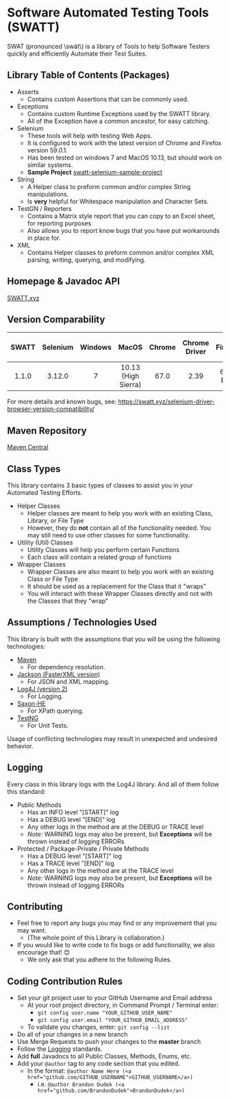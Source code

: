 # Software Automated Testing Tools (SWATT)
SWAT (pronounced \\swät\\) is a library of Tools to help Software Testers quickly and efficiently Automate their Test Suites.

## Library Table of Contents (Packages)
* Asserts
  * Contains custom Assertions that can be commonly used.
* Exceptions
  * Contains custom Runtime Exceptions used by the SWATT library.
  * All of the Exception have a common ancestor, for easy catching. 
* Selenium
  * These tools will help with testing Web Apps.
  * It is configured to work with the latest version of Chrome and Firefox version 59.0.1.
  * Has been tested on windows 7 and MacOS 10.13, but should work on similar systems.
  * **Sample Project** [swatt-selenium-sample-project](https://github.com/BrandonDudek/swatt-selenium-sample-project)
* String
  * A Helper class to preform common and/or complex String manipulations.
  * Is **very** helpful for Whitespace manipulation and Character Sets.
* TestGN / Reporters
  * Contains a Matrix style report that you can copy to an Excel sheet, for reporting purposes
  * Also allows you to report know bugs that you have put workarounds in place for.
* XML
  * Contains Helper classes to preform common and/or complex XML parsing, writing, querying, and modifying.

## Homepage & Javadoc API
[SWATT.xyz](https://swatt.xyz)

## Version Comparability
|SWATT|Selenium|Windows|MacOS|Chrome|Chrome Driver|Firefox|Gecko (FF) Driver|IE|IE Driver|
|:---:|:---:|:---:|:---:|:---:|:---:|:---:|:---:|:---:|:---:|
|1.1.0|3.12.0|7|10.13 (High Sierra)|67.0|2.39|60.0 ESR|0.20.1|11|3.12|
For more details and known bugs, see: https://swatt.xyz/selenium-driver-browser-version-compatibility/

## Maven Repository
[Maven Central](https://mvnrepository.com/artifact/xyz.swatt)

## Class Types
This library contains 3 basic types of classes to assist you in your Automated Testing Efforts.
* Helper Classes
  * Helper classes are meant to help you work with an existing Class, Library, or File Type
  * However, they do **not** contain all of the functionality needed. You may still need to use other classes for 
  some functionality.
* Utility (Util) Classes
  * Utility Classes will help you perform certain Functions
  * Each class will contain a related group of functions 
* Wrapper Classes
  * Wrapper Classes are also meant to help you work with an existing Class or File Type
  * It should be used as a replacement for the Class that it "wraps"
  * You will interact with these Wrapper Classes directly and not with the Classes that they "wrap"
  
## Assumptions / Technologies Used
This library is built with the assumptions that you will be using the following technologies:
* [Maven](https://maven.apache.org/)
  * For dependency resolution. 
* [Jackson (FasterXML version)](https://github.com/FasterXML/jackson)
  * For JSON and XML mapping.
* [Log4J (version 2)](https://logging.apache.org/log4j/2.x/)
  * For Logging.
* [Saxon-HE](http://saxon.sourceforge.net/)
  * For XPath querying.
* [TestNG](http://testng.org/)
  * For Unit Tests.

Usage of conflicting technologies may result in unexpected and undesired behavior.

## Logging
Every class in this library logs with the Log4J library.
And all of them follow this standard:
* Public Methods
  * Has an INFO level "[START]" log
  * Has a DEBUG level "[END]" log
  * Any other logs in the method are at the DEBUG or TRACE level
  * _Note:_ WARNING logs may also be present, but **Exceptions** will be thrown instead of logging ERRORs
* Protected / Package-Private / Private Methods
  * Has a DEBUG level "[START]" log
  * Has a TRACE level "[END]" log
  * Any other logs in the method are at the TRACE level
  * _Note:_ WARNING logs may also be present, but **Exceptions** will be thrown instead of logging ERRORs

## Contributing
* Feel free to report any bugs you may find or any improvement that you may want.
  * (The whole point of this Library is collaboration.)
* If you would like to write code to fix bugs or add functionality, we also encourage that! 😊
  * We only ask that you adhere to the following Rules.

## Coding Contribution Rules
* Set your git project user to your GitHub Username and Email address
  * At your root project directory, in Command Prompt / Terminal enter:
    * `git config user.name "YOUR_GITHUB_USER_NAME"`
    * `git config user.email "YOUR_GITHUB_EMAIL_ADDRESS"`
  * To validate you changes, enter: `git config --list`
* Do all of your changes in a new branch
* Use Merge Requests to push your changes to the **master** branch
* Follow the [Logging](#logging) standards.
* Add **full** Javadocs to all Public Classes, Methods, Enums, etc.
* Add your `@author` tag to any code section that you edited.
  * In the format: `@author Name Here (<a href="github.com/GITHUB_USERNAME">GITHUB_USERNAME</a>)`
    * i.e. `@author Brandon Dudek (<a href="github.com/BrandonDudek">BrandonDudek</a>)`